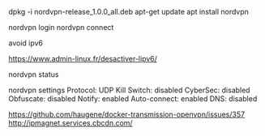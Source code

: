 dpkg -i nordvpn-release_1.0.0_all.deb
apt-get update
apt install nordvpn


nordvpn login
nordvpn connect


avoid ipv6


https://www.admin-linux.fr/desactiver-lipv6/


nordvpn status

nordvpn settings
Protocol: UDP
Kill Switch: disabled
CyberSec: disabled
Obfuscate: disabled
Notify: enabled
Auto-connect: enabled
DNS: disabled


https://github.com/haugene/docker-transmission-openvpn/issues/357
http://ipmagnet.services.cbcdn.com/
